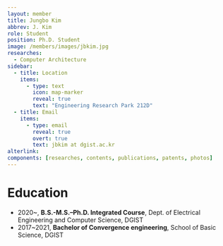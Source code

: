 ```yaml
---
layout: member
title: Jungbo Kim
abbrev: J. Kim
role: Student
position: Ph.D. Student
image: /members/images/jbkim.jpg
researches:
  - Computer Architecture
sidebar:
  - title: Location
    items:
      - type: text
        icon: map-marker
        reveal: true
        text: "Engineering Research Park 212D"
  - title: Email
    items:
      - type: email
        reveal: true
        overt: true
        text: jbkim at dgist.ac.kr
alterlink: 
components: [researches, contents, publications, patents, photos]
---
```


# Education
* 2020~, **B.S.-M.S.–Ph.D. Integrated Course**, Dept. of Electrical Engineering and Computer Science, DGIST
* 2017~2021, **Bachelor of Convergence engineering**, School of Basic Science, DGIST
